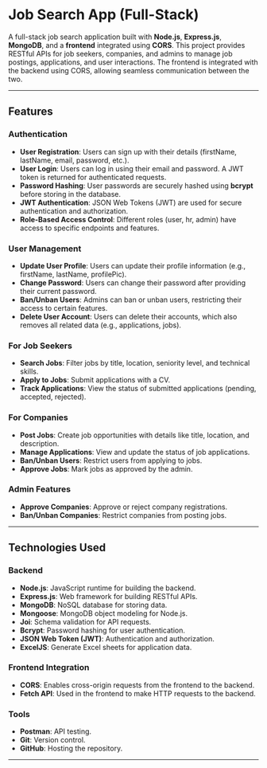 # Job Search App (Full-Stack)

A full-stack job search application built with **Node.js**, **Express.js**, **MongoDB**, and a **frontend** integrated using **CORS**. This project provides RESTful APIs for job seekers, companies, and admins to manage job postings, applications, and user interactions. The frontend is integrated with the backend using CORS, allowing seamless communication between the two.

---

## Features

### Authentication
- **User Registration**: Users can sign up with their details (firstName, lastName, email, password, etc.).
- **User Login**: Users can log in using their email and password. A JWT token is returned for authenticated requests.
- **Password Hashing**: User passwords are securely hashed using **bcrypt** before storing in the database.
- **JWT Authentication**: JSON Web Tokens (JWT) are used for secure authentication and authorization.
- **Role-Based Access Control**: Different roles (user, hr, admin) have access to specific endpoints and features.

### User Management
- **Update User Profile**: Users can update their profile information (e.g., firstName, lastName, profilePic).
- **Change Password**: Users can change their password after providing their current password.
- **Ban/Unban Users**: Admins can ban or unban users, restricting their access to certain features.
- **Delete User Account**: Users can delete their accounts, which also removes all related data (e.g., applications, jobs).

### For Job Seekers
- **Search Jobs**: Filter jobs by title, location, seniority level, and technical skills.
- **Apply to Jobs**: Submit applications with a CV.
- **Track Applications**: View the status of submitted applications (pending, accepted, rejected).

### For Companies
- **Post Jobs**: Create job opportunities with details like title, location, and description.
- **Manage Applications**: View and update the status of job applications.
- **Ban/Unban Users**: Restrict users from applying to jobs.
- **Approve Jobs**: Mark jobs as approved by the admin.

### Admin Features
- **Approve Companies**: Approve or reject company registrations.
- **Ban/Unban Companies**: Restrict companies from posting jobs.

---

## Technologies Used

### Backend
- **Node.js**: JavaScript runtime for building the backend.
- **Express.js**: Web framework for building RESTful APIs.
- **MongoDB**: NoSQL database for storing data.
- **Mongoose**: MongoDB object modeling for Node.js.
- **Joi**: Schema validation for API requests.
- **Bcrypt**: Password hashing for user authentication.
- **JSON Web Token (JWT)**: Authentication and authorization.
- **ExcelJS**: Generate Excel sheets for application data.

### Frontend Integration
- **CORS**: Enables cross-origin requests from the frontend to the backend.
- **Fetch API**: Used in the frontend to make HTTP requests to the backend.

### Tools
- **Postman**: API testing.
- **Git**: Version control.
- **GitHub**: Hosting the repository.

---

